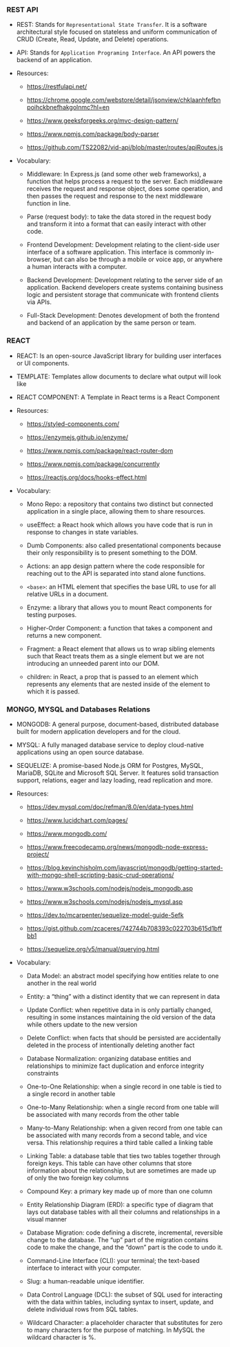 ### REST API

* REST: Stands for `Representational State Transfer`. It is a software architectural style focused on stateless and uniform communication of CRUD (Create, Read, Update, and Delete) operations. 

* API: Stands for `Application Programing Interface`. An API powers the backend of an application.

* Resources: 
    - https://restfulapi.net/

    - https://chrome.google.com/webstore/detail/jsonview/chklaanhfefbnpoihckbnefhakgolnmc?hl=en

    - https://www.geeksforgeeks.org/mvc-design-pattern/

    - https://www.npmjs.com/package/body-parser

    - https://github.com/TS22082/vid-api/blob/master/routes/apiRoutes.js

* Vocabulary:
    - Middleware: In Express.js (and some other web frameworks), a function that helps process a request to the server. Each middleware receives the request and response object, does some operation, and then passes the request and response to the next middleware function in line.

    - Parse (request body): to take the data stored in the request body and transform it into a format that can easily interact with other code.

    - Frontend Development: Development relating to the client-side user interface of a software application. This interface is commonly in-browser, but can also be through a mobile or voice app, or anywhere a human interacts with a computer.

    - Backend Development: Development relating to the server side of an application. 
    Backend developers create systems containing business logic and persistent storage that communicate with frontend clients via APIs.

    - Full-Stack Development: Denotes development of both the frontend and backend of an application by the same person or team.


### REACT
* REACT: Is an open-source JavaScript library for building user interfaces or UI components.

* TEMPLATE: Templates allow documents to declare what output will look like

* REACT COMPONENT: A Template in React terms is a React Component


* Resources:
    - https://styled-components.com/

    - https://enzymejs.github.io/enzyme/

    - https://www.npmjs.com/package/react-router-dom

    - https://www.npmjs.com/package/concurrently

    - https://reactjs.org/docs/hooks-effect.html


* Vocabulary: 
    - Mono Repo: a repository that contains two distinct but connected application in a single place, allowing them to share resources.

    - useEffect: a React hook which allows you have code that is run in response to changes in state variables.
    
    - Dumb Components: also called presentational components because their only responsibility is to present something to the DOM.

    - Actions: an app design pattern where the code responsible for reaching out to the API is separated into stand alone functions.

    - `<base>`: an HTML element that specifies the base URL to use for all relative URLs in a document.

    - Enzyme: a library that allows you to mount React components for testing purposes.

    - Higher-Order Component: a function that takes a component and returns a new component.

    - Fragment: a React element that allows us to wrap sibling elements such that React treats them as a single element but we are not introducing an unneeded parent into our DOM.

    - children: in React, a prop that is passed to an element which represents any elements that are nested inside of the element to which it is passed.


### MONGO, MYSQL and Databases Relations
* MONGODB: A general purpose, document-based, distributed database built for modern application developers and for the cloud.

* MYSQL: A fully managed database service to deploy cloud-native applications using an open source database.

* SEQUELIZE: A promise-based Node.js ORM for Postgres, MySQL, MariaDB, SQLite and Microsoft SQL Server. It features solid transaction support, relations, eager and lazy loading, read replication and more.


* Resources:
    - https://dev.mysql.com/doc/refman/8.0/en/data-types.html

    - https://www.lucidchart.com/pages/

    - https://www.mongodb.com/

    - https://www.freecodecamp.org/news/mongodb-node-express-project/

    - https://blog.kevinchisholm.com/javascript/mongodb/getting-started-with-mongo-shell-scripting-basic-crud-operations/

    - https://www.w3schools.com/nodejs/nodejs_mongodb.asp

    - https://www.w3schools.com/nodejs/nodejs_mysql.asp

    - https://dev.to/mcarpenter/sequelize-model-guide-5efk

    - https://gist.github.com/zcaceres/742744b708393c022703b615d1bffbb1

    - https://sequelize.org/v5/manual/querying.html

* Vocabulary:
    - Data Model: an abstract model specifying how entities relate to one another in the real world

    - Entity: a “thing” with a distinct identity that we can represent in data

    - Update Conflict: when repetitive data in is only partially changed, resulting in some instances maintaining the old version of the data while others update to the new version

    - Delete Conflict: when facts that should be persisted are accidentally deleted in the process of intentionally deleting another fact

    - Database Normalization: organizing database entities and relationships to minimize fact duplication and enforce integrity constraints

    - One-to-One Relationship: when a single record in one table is tied to a single record in another table

    - One-to-Many Relationship: when a single record from one table will be associated with many records from the other table

    - Many-to-Many Relationship: when a given record from one table can be associated with many records from a second table, and vice versa. This relationship requires a third table called a linking table

    - Linking Table: a database table that ties two tables together through foreign keys. This table can have other columns that store information about the relationship, but are sometimes are made up of only the two foreign key columns

    - Compound Key: a primary key made up of more than one column

    - Entity Relationship Diagram (ERD): a specific type of diagram that lays out database tables with all their columns and relationships in a visual manner

    - Database Migration: code defining a discrete, incremental, reversible change to the database. The “up” part of the migration contains code to make the change, and the “down” part is the code to undo it.

    - Command-Line Interface (CLI): your terminal; the text-based interface to interact with your computer.

    - Slug: a human-readable unique identifier.

    - Data Control Language (DCL): the subset of SQL used for interacting with the data within tables, including syntax to insert, update, and delete individual rows from SQL tables.

    - Wildcard Character:  a placeholder character that substitutes for zero to many characters for the purpose of matching. In MySQL the wildcard character is %.
